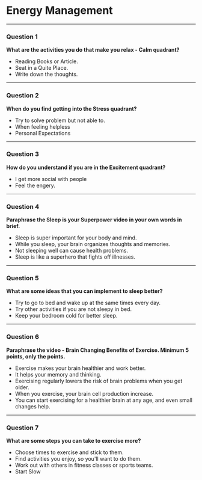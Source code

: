 # Energy Management
***
### Question 1
**What are the activities you do that make you relax - Calm quadrant?**
- Reading Books or Article.
- Seat in a Quite Place.
- Write down the thoughts.
***
### Question 2
**When do you find getting into the Stress quadrant?**
- Try to solve problem but not able to.
- When feeling helpless
- Personal Expectations
***
### Question 3
**How do you understand if you are in the Excitement quadrant?**
- I get more social with people
- Feel the engery.
***
### Question 4
**Paraphrase the Sleep is your Superpower video in your own words in brief.**
- Sleep is super important for your body and mind.
- While you sleep, your brain organizes thoughts and memories.
- Not sleeping well can cause health problems.
- Sleep is like a superhero that fights off illnesses.
***
### Question 5
**What are some ideas that you can implement to sleep better?**
- Try to go to bed and wake up at the same times every day.
- Try other activities if you are not sleepy in bed.
- Keep your bedroom cold for better sleep.
***
### Question 6
**Paraphrase the video - Brain Changing Benefits of Exercise. Minimum 5 points, only the points.**
- Exercise makes your brain healthier and work better.
- It helps your memory and thinking.
- Exercising regularly lowers the risk of brain problems when you get older.
- When you exercise, your brain cell production increase.
- You can start exercising for a healthier brain at any age, and even small changes help.
***
### Question 7
**What are some steps you can take to exercise more?**
- Choose times to exercise and stick to them.
- Find activities you enjoy, so you'll want to do them.
- Work out with others in fitness classes or sports teams.
- Start Slow
